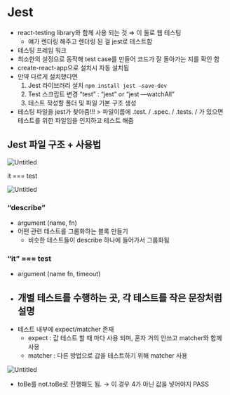 # Jest

- react-testing library와 함께 사용 되는 것 ⇒ 이 둘로 웹 테스팅
  - 얘가 렌더링 해주고 렌더링 된 걸 jest로 테스트함
- 테스팅 프레임 워크
- 최소한의 설정으로 동작해 test case를 만들어 코드가 잘 돌아가는 지를 확인 함
- create-react-app으로 설치시 자동 설치됨
- 만약 다르게 설치했다면
  1. Jest 라이브러리 설치 `npm install jest —save-dev`
  2. Test 스크립트 변경 “test” : “jest” or “jest —watchAll”
  3. 테스트 작성할 폴더 및 파일 기본 구조 생성
- 테스팅 파일을 jest가 찾아줌!!! > 파일이름에 .test. / .spec. / .tests. / 가 있으면 테스트를 위한 파일임을 인지하고 테스트 해줌

## Jest 파일 구조 + 사용법

![Untitled](https://s3-us-west-2.amazonaws.com/secure.notion-static.com/9b854b8a-494a-4309-9e61-db10514130c8/Untitled.png)

it === test

![Untitled](https://s3-us-west-2.amazonaws.com/secure.notion-static.com/c4d42634-554a-4c0a-89b2-738ff560f412/Untitled.png)

### “describe”

- argument (name, fn)
- 어떤 관련 테스트를 그룹화하는 블록 만들기
  - 비슷한 테스트들이 describe 하나에 들어가서 그룹화됨

### “it” === test

- argument (name fn, timeout)
- 개별 테스트를 수행하는 곳, 각 테스트를 작은 문장처럼 설명
  -
- 테스트 내부에 expect/matcher 존재
  - expect : 값 테스트 할 때 마다 사용 되며, 혼자 거의 안쓰고 matcher와 함께 사용
  - matcher : 다른 방법으로 갑을 테스트하기 위해 matcher 사용

![Untitled](https://s3-us-west-2.amazonaws.com/secure.notion-static.com/1185eb29-2fc8-45bf-b7e1-d276c1035f67/Untitled.png)

- toBe를 not.toBe로 진행해도 됨. → 이 경우 4가 아닌 값을 넣어야지 PASS
